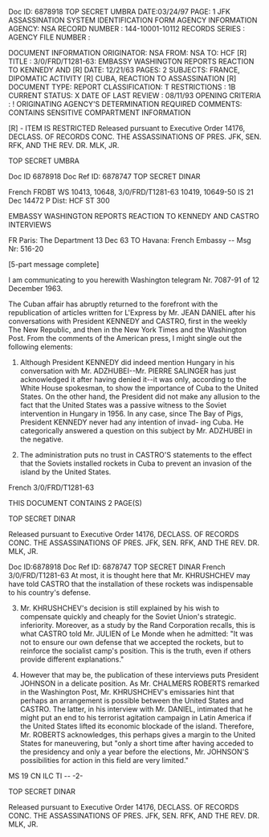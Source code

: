 Doc ID: 6878918
TOP SECRET UMBRA
DATE:03/24/97
PAGE: 1
JFK ASSASSINATION SYSTEM
IDENTIFICATION FORM
AGENCY INFORMATION
AGENCY: NSA
RECORD NUMBER : 144-10001-10112
RECORDS SERIES :
AGENCY FILE NUMBER :

DOCUMENT INFORMATION
ORIGINATOR: NSA
FROM: NSA
TO: HCF [R]
TITLE :
3/0/FRD/T1281-63: EMBASSY WASHINGTON REPORTS REACTION TO KENNEDY AND [R]
DATE: 12/21/63
PAGES: 2
SUBJECTS:
FRANCE, DIPOMATIC ACTIVITY [R]
CUBA, REACTION TO ASSASSINATION [R]
DOCUMENT TYPE: REPORT
CLASSIFICATION: T
RESTRICTIONS : 1B
CURRENT STATUS: X
DATE OF LAST REVIEW : 08/11/93
OPENING CRITERIA :
!
ORIGINATING AGENCY'S DETERMINATION REQUIRED
COMMENTS:
CONTAINS SENSITIVE COMPARTMENT INFORMATION

[R] - ITEM IS RESTRICTED
Released pursuant to Executive Order 14176, DECLASS. OF RECORDS CONC. THE ASSASSINATIONS OF PRES. JFK, SEN.
RFK, AND THE REV. DR. MLK, JR.

TOP SECRET UMBRA

Doc ID 6878918
Doc Ref ID: 6878747
TOP SECRET DINAR

French
FRDBT WS 10413, 10648, 3/0/FRD/T1281-63
10419, 10649-50 IS 21 Dec 14472 P
Dist: HCF
ST 300

EMBASSY WASHINGTON REPORTS REACTION TO KENNEDY AND CASTRO
INTERVIEWS

FR Paris: The Department 13 Dec 63
TO Havana: French Embassy --
Msg Nr: 516-20

[5-part message complete]

I am communicating to you herewith Washington telegram
Nr. 7087-91 of 12 December 1963.

The Cuban affair has abruptly returned to the forefront with
the republication of articles written for L'Express by Mr. JEAN
DANIEL after his conversations with President KENNEDY and CASTRO,
first in the weekly The New Republic, and then in the New York
Times and the Washington Post. From the comments of the American
press, I might single out the following elements:

1. Although President KENNEDY did indeed mention Hungary
in his conversation with Mr. ADZHUBEI--Mr. PIERRE SALINGER has
just acknowledged it after having denied it--it was only, according
to the White House spokesman, to show the importance of Cuba to the
United States. On the other hand, the President did not make any
allusion to the fact that the United States was a passive witness
to the Soviet intervention in Hungary in 1956. In any case, since
The Bay of Pigs, President KENNEDY never had any intention of invad-
ing Cuba. He categorically answered a question on this subject by
Mr. ADZHUBEI in the negative.

2. The administration puts no trust in CASTRO'S
statements to the effect that the Soviets installed rockets in
Cuba to prevent an invasion of the island by the United States.

French 3/0/FRD/T1281-63

THIS DOCUMENT CONTAINS 2 PAGE(S)

TOP SECRET DINAR

Released pursuant to Executive Order 14176, DECLASS. OF RECORDS CONC. THE ASSASSINATIONS OF PRES. JFK, SEN.
RFK, AND THE REV. DR. MLK, JR.

Doc ID:6878918
Doc Ref ID: 6878747
TOP SECRET DINAR
French
3/0/FRD/T1281-63
At most, it is thought here that Mr. KHRUSHCHEV may have told
CASTRO that the installation of these rockets was indispensable to
his country's defense.

3. Mr. KHRUSHCHEV's decision is still explained by his wish
to compensate quickly and cheaply for the Soviet Union's strategic.
inferiority. Moreover, as a study by the Rand Corporation recalls,
this is what CASTRO told Mr. JULIEN of Le Monde when he admitted:
"It was not to ensure our own defense that we accepted the rockets,
but to reinforce the socialist camp's position. This is the truth,
even if others provide different explanations."

4. However that may be, the publication of these interviews
puts President JOHNSON in a delicate position. As Mr. CHALMERS
ROBERTS remarked in the Washington Post, Mr. KHRUSHCHEV's
emissaries hint that perhaps an arrangement is possible between
the United States and CASTRO. The latter, in his interview with
Mr. DANIEL, intimated that he might put an end to his terrorist
agitation campaign in Latin America if the United States lifted
its economic blockade of the island. Therefore, Mr. ROBERTS
acknowledges, this perhaps gives a margin to the United States
for maneuvering, but "only a short time after having acceded to
the presidency and only a year before the elections, Mr. JOHNSON'S
possibilities for action in this field are very limited."

MS 19 CN ILC TI --
-2-

TOP SECRET DINAR

Released pursuant to Executive Order 14176, DECLASS. OF RECORDS CONC. THE ASSASSINATIONS OF PRES. JFK, SEN.
RFK, AND THE REV. DR. MLK, JR.
